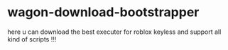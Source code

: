 # wagon-download-bootstrapper
here u can download the best executer for roblox keyless and support all kind of scripts  !!!
